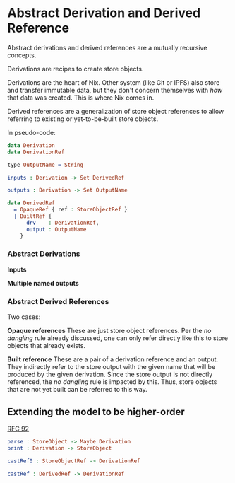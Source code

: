 # Abstract Derivation and Derived Reference

Abstract derivations and derived references are a mutually recursive concepts.

Derivations are recipes to create store objects.

Derivations are the heart of Nix.
Other system (like Git or IPFS) also store and transfer immutable data, but they don't concern themselves with *how* that data was created.
This is where Nix comes in.

Derived references are a generalization of store object references to allow referring to existing or yet-to-be-built store objects.

In pseudo-code:

```idris
data Derivation
data DerivationRef

type OutputName = String

inputs : Derivation -> Set DerivedRef

outputs : Derivation -> Set OutputName

data DerivedRef
  = OpaqueRef { ref : StoreObjectRef }
  | BuiltRef {
      drv    : DerivationRef,
      output : OutputName
    }
```

### Abstract Derivations

**Inputs**

**Multiple named outputs**

### Abstract Derived References

Two cases:

**Opaque references**
These are just store object references.
Per the *no dangling* rule already discussed, one can only refer directly like this to store objects that already exists.

**Built reference**
These are a pair of a derivation reference and an output.
They indirectly refer to the store output with the given name that will be produced by the given derivation.
Since the store output is not directly referenced, the *no dangling* rule is impacted by this.
Thus, store objects that are not yet built can be referred to this way.

## Extending the model to be higher-order

[RFC 92](https://github.com/NixOS/rfcs/pull/92)

```idris
parse : StoreObject -> Maybe Derivation
print : Derivation -> StoreObject
```

```idris
castRef0 : StoreObjectRef -> DerivationRef
```

```idris
castRef : DerivedRef -> DerivationRef
```
